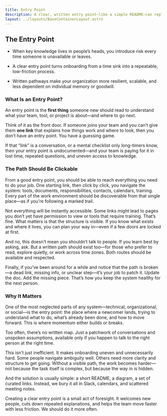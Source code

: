```yaml
---
title: Entry Point
description: A clear, written entry point—like a simple README—can replace the inefficiency and exclusivity of relying on oral tradition to onboard newcomers.
layout: ../layouts/BaseContainerLayout.astro
---
```


## The Entry Point

- When key knowledge lives in people’s heads, you introduce risk every time someone is unavailable or leaves.

- A clear entry point turns onboarding from a time sink into a repeatable, low-friction process.

- Written pathways make your organization more resilient, scalable, and less dependent on individual memory or goodwill.

### What Is an Entry Point?

An entry point is the **first thing** someone new should read to understand what your team, tool, or project is about—and where to go next.

Think of it as the front door. If someone joins your team and you can’t give them **one link** that explains how things work and where to look, then you don’t have an entry point. You have a guessing game.

If that “link” is a conversation, or a mental checklist only long-timers know, then your entry point is undocumented—and your team is paying for it in lost time, repeated questions, and uneven access to knowledge.

### The Path Should Be Clickable

From a good entry point, you should be able to reach everything you need to do your job. One starting link, then click by click, you navigate the system: tools, documents, responsibilities, contacts, calendars, training. Every part of the work environment should be discoverable from that single place—as if you're following a marked trail.

Not everything will be instantly accessible. Some links might lead to pages you don’t yet have permission to view or tools that require training. That’s fine. What matters is that the structure is visible. If you know what exists and where it lives, you can plan your way in—even if a few doors are locked at first.

And no, this doesn’t mean you shouldn’t talk to people. If you learn best by asking, ask. But a written path should exist too—for those who prefer to read, explore quietly, or work across time zones. Both routes should be available and respected.

Finally, if you’ve been around for a while and notice that the path is broken—a dead link, missing info, or unclear step—it’s your job to patch it. Update the doc. Add the missing piece. That’s how you keep the system healthy for the next person.

### Why It Matters

One of the most neglected parts of any system—technical, organizational, or social—is the entry point: the place where a newcomer lands, trying to understand what to do, what’s already been done, and how to move forward. This is where momentum either builds or breaks.

Too often, there’s no written map. Just a patchwork of conversations and unspoken assumptions, available only if you happen to talk to the right person at the right time.

This isn’t just inefficient. It makes onboarding uneven and unnecessarily hard. Some people navigate ambiguity well. Others need more clarity and structure to get going. Without a visible path, the work becomes harder—not because the task itself is complex, but because the way in is hidden.

And the solution is usually simple: a short README, a diagram, a set of curated links. Instead, we bury it all in Slack, calendars, and scattered meeting notes.

Creating a clear entry point is a small act of foresight. It welcomes new people, cuts down repeated explanations, and helps the team move faster with less friction. We should do it more often.
